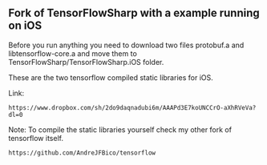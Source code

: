 ## Fork of TensorFlowSharp with a example running on iOS

Before you run anything you need to download two files protobuf.a and libtensorflow-core.a and move them
to TensorFlowSharp/TensorFlowSharp.iOS folder.

These are the two tensorflow compiled static libraries for iOS.

Link:
```
https://www.dropbox.com/sh/2do9daqnadubi6m/AAAPd3E7koUNCCrO-aXhRVeVa?dl=0
```

Note: To compile the static libraries yourself check my other fork of tensorflow itself.
```
https://github.com/AndreJFBico/tensorflow
```